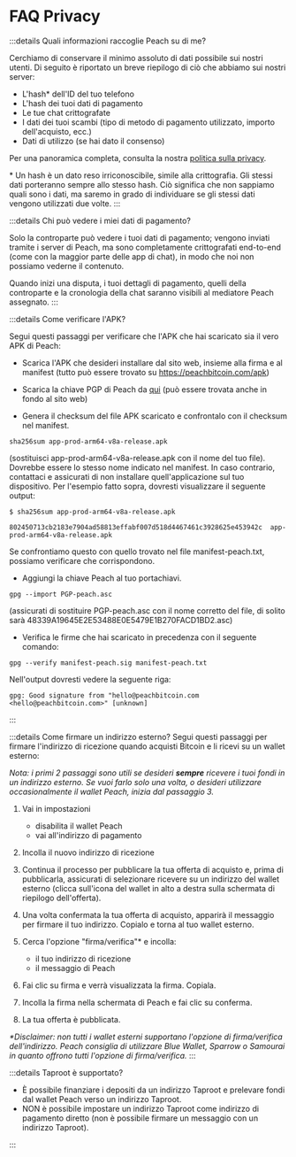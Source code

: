 # FAQ Privacy

:::details Quali informazioni raccoglie Peach su di me?

Cerchiamo di conservare il minimo assoluto di dati possibile sui nostri utenti. Di seguito è riportato un breve riepilogo di ciò che abbiamo sui nostri server:

- L'hash\* dell'ID del tuo telefono
- L'hash dei tuoi dati di pagamento
- Le tue chat crittografate
- I dati dei tuoi scambi (tipo di metodo di pagamento utilizzato, importo dell'acquisto, ecc.)
- Dati di utilizzo (se hai dato il consenso)

Per una panoramica completa, consulta la nostra [politica sulla privacy](/privacy-policy/).

\* Un hash è un dato reso irriconoscibile, simile alla crittografia. Gli stessi dati porteranno sempre allo stesso hash. Ciò significa che non sappiamo quali sono i dati, ma saremo in grado di individuare se gli stessi dati vengono utilizzati due volte.
:::

<!--
:::details What info is sent when I share usage data?
Give a list
:::
-->

:::details Chi può vedere i miei dati di pagamento?

Solo la controparte può vedere i tuoi dati di pagamento; vengono inviati tramite i server di Peach, ma sono completamente crittografati end-to-end (come con la maggior parte delle app di chat), in modo che noi non possiamo vederne il contenuto.

Quando inizi una disputa, i tuoi dettagli di pagamento, quelli della controparte e la cronologia della chat saranno visibili al mediatore Peach assegnato.
:::

:::details Come verificare l'APK?

Segui questi passaggi per verificare che l'APK che hai scaricato sia il vero APK di Peach:

- Scarica l'APK che desideri installare dal sito web, insieme alla firma e al manifest (tutto può essere trovato su https://peachbitcoin.com/apk)

- Scarica la chiave PGP di Peach da [qui](https://keys.openpgp.org/vks/v1/by-fingerprint/48339A19645E2E53488E0E5479E1B270FACD1BD2) (può essere trovata anche in fondo al sito web)

- Genera il checksum del file APK scaricato e confrontalo con il checksum nel manifest.
````
sha256sum app-prod-arm64-v8a-release.apk
````
(sostituisci app-prod-arm64-v8a-release.apk con il nome del tuo file). Dovrebbe essere lo stesso nome indicato nel manifest. In caso contrario, contattaci e assicurati di non installare quell'applicazione sul tuo dispositivo. Per l'esempio fatto sopra, dovresti visualizzare il seguente output:
```
$ sha256sum app-prod-arm64-v8a-release.apk

802450713cb2183e7904ad58813effabf007d518d4467461c3928625e453942c  app-prod-arm64-v8a-release.apk
```
Se confrontiamo questo con quello trovato nel file manifest-peach.txt, possiamo verificare che corrispondono.

- Aggiungi la chiave Peach al tuo portachiavi.
```
gpg --import PGP-peach.asc
```
(assicurati di sostituire PGP-peach.asc con il nome corretto del file, di solito sarà 48339A19645E2E53488E0E5479E1B270FACD1BD2.asc)

- Verifica le firme che hai scaricato in precedenza con il seguente comando:
```
gpg --verify manifest-peach.sig manifest-peach.txt
``` 
Nell'output dovresti vedere la seguente riga:
```
gpg: Good signature from "hello@peachbitcoin.com <hello@peachbitcoin.com>" [unknown]
```
:::

:::details Come firmare un indirizzo esterno?
Segui questi passaggi per firmare l'indirizzo di ricezione quando acquisti Bitcoin e li ricevi su un wallet esterno:

_Nota: i primi 2 passaggi sono utili se desideri **sempre** ricevere i tuoi fondi in un indirizzo esterno. Se vuoi farlo solo una volta, o desideri utilizzare occasionalmente il wallet Peach, inizia dal passaggio 3._

1. Vai in impostazioni
   - disabilita il wallet Peach
   - vai all'indirizzo di pagamento

2. Incolla il nuovo indirizzo di ricezione

3. Continua il processo per pubblicare la tua offerta di acquisto e, prima di pubblicarla, assicurati di selezionare ricevere su un indirizzo del wallet esterno (clicca sull'icona del wallet in alto a destra sulla schermata di riepilogo dell'offerta).

4. Una volta confermata la tua offerta di acquisto, apparirà il messaggio per firmare il tuo indirizzo. Copialo e torna al tuo wallet esterno.

5. Cerca l'opzione "firma/verifica"* e incolla:
   - il tuo indirizzo di ricezione
   - il messaggio di Peach

6. Fai clic su firma e verrà visualizzata la firma. Copiala.

7. Incolla la firma nella schermata di Peach e fai clic su conferma.

8. La tua offerta è pubblicata.

_*Disclaimer: non tutti i wallet esterni supportano l'opzione di firma/verifica dell'indirizzo. Peach consiglia di utilizzare Blue Wallet, Sparrow o Samourai in quanto offrono tutti l'opzione di firma/verifica._
:::

:::details Taproot è supportato?

- È possibile finanziare i depositi da un indirizzo Taproot e prelevare fondi dal wallet Peach verso un indirizzo Taproot.
- NON è possibile impostare un indirizzo Taproot come indirizzo di pagamento diretto (non è possibile firmare un messaggio con un indirizzo Taproot).

:::
